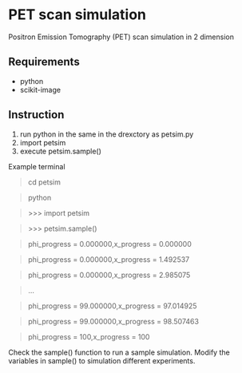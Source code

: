 # PET scan simulation
Positron Emission Tomography (PET) scan simulation in 2 dimension

## Requirements
+ python
+ scikit-image

## Instruction
1. run python in the same in the drexctory as petsim.py
2. import petsim
3. execute petsim.sample()

Example terminal
> cd petsim

> python

> \>\>\> import petsim

> \>\>\> petsim.sample()

> phi_progress = 0.000000,x_progress = 0.000000

> phi_progress = 0.000000,x_progress = 1.492537

> phi_progress = 0.000000,x_progress = 2.985075

> ...

> phi_progress = 99.000000,x_progress = 97.014925

> phi_progress = 99.000000,x_progress = 98.507463

> phi_progress = 100,x_progress = 100

Check the sample() function to run a sample simulation.
Modify the variables in sample() to simulation different experiments.
